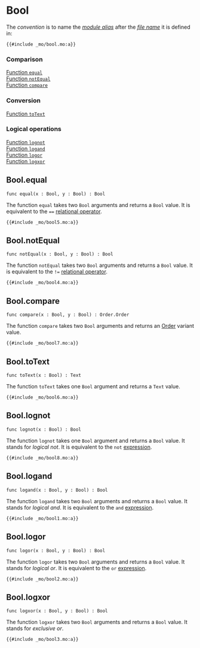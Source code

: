 

# Bool

The _convention_ is to name the [_module alias_](/common-programming-concepts/modules.html#type-imports-and-renaming) after the [_file name_](/common-programming-concepts/modules.html#imports) it is defined in:

```motoko, run
{{#include _mo/bool.mo:a}}
```

### Comparison

[Function `equal`](#boolequal)  
[Function `notEqual`](#boolnotequal)  
[Function `compare`](#boolcompare)

### Conversion

[Function `toText`](#booltotext)

### Logical operations

[Function `lognot`](#boollognot)  
[Function `logand`](#boollogand)  
[Function `logor`](#boollogor)  
[Function `logxor`](#boollogxor)

## Bool.equal

```motoko
func equal(x : Bool, y : Bool) : Bool
```

The function `equal` takes two `Bool` arguments and returns a `Bool` value. It is equivalent to the `==` [relational operator](/common-programming-concepts/operators/relational-operators.html).

```motoko, run
{{#include _mo/bool5.mo:a}}
```

## Bool.notEqual

```motoko
func notEqual(x : Bool, y : Bool) : Bool
```

The function `notEqual` takes two `Bool` arguments and returns a `Bool` value. It is equivalent to the `!=` [relational operator](/common-programming-concepts/operators/relational-operators.html).

```motoko, run
{{#include _mo/bool4.mo:a}}
```

## Bool.compare

```motoko
func compare(x : Bool, y : Bool) : Order.Order
```

The function `compare` takes two `Bool` arguments and returns an [Order](/base-library/utils/order.html) variant value.

```motoko, run
{{#include _mo/bool7.mo:a}}
```

## Bool.toText

```motoko
func toText(x : Bool) : Text
```

The function `toText` takes one `Bool` argument and returns a `Text` value.

```motoko, run
{{#include _mo/bool6.mo:a}}
```

## Bool.lognot

```motoko
func lognot(x : Bool) : Bool
```

The function `lognot` takes one `Bool` argument and returns a `Bool` value. It stands for _logical not_. It is equivalent to the `not` [expression](/common-programming-concepts/operators/logical-expressions.html#not-expression).

```motoko, run
{{#include _mo/bool8.mo:a}}
```

## Bool.logand

```motoko
func logand(x : Bool, y : Bool) : Bool
```

The function `logand` takes two `Bool` arguments and returns a `Bool` value. It stands for _logical and_. It is equivalent to the `and` [expression](/common-programming-concepts/operators/logical-expressions.html#and-expression).

```motoko, run
{{#include _mo/bool1.mo:a}}
```

## Bool.logor

```motoko
func logor(x : Bool, y : Bool) : Bool
```

The function `logor` takes two `Bool` arguments and returns a `Bool` value. It stands for _logical or_. It is equivalent to the `or` [expression](/common-programming-concepts/operators/logical-expressions.html#or-expression).

```motoko, run
{{#include _mo/bool2.mo:a}}
```

## Bool.logxor

```motoko
func logxor(x : Bool, y : Bool) : Bool
```

The function `logxor` takes two `Bool` arguments and returns a `Bool` value. It stands for _exclusive or_.

```motoko, run
{{#include _mo/bool3.mo:a}}
```
